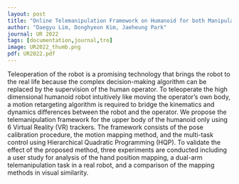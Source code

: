 ```yaml
---
layout: post
title: "Online Telemanipulation Framework on Humanoid for both Manipulation and Imitation"
author: "Daegyu Lim, Donghyeon Kim, Jaeheung Park"
journal: UR 2022
tags: [documentation,journal,tro]
image: UR2022_thumb.png
pdf: UR2022.pdf
---
```

Teleoperation of the robot is a promising technology that brings the robot to the real life because the complex decision-making algorithm can be replaced by the supervision of the human operator. To teleoperate the high dimensional humanoid robot intuitively like moving the operator’s own body, a motion retargeting algorithm is required to bridge the kinematics and dynamics differences between the robot and the operator. We propose the telemanipulation framework for the upper body of the humanoid only using 6 Virtual Reality (VR) trackers. The framework consists of the pose calibration procedure, the motion mapping method, and the multi-task control using Hierarchical Quadratic Programming (HQP). To validate the effect of the proposed method, three experiments are conducted including a user study for analysis of the hand position mapping, a dual-arm telemanipulation task in a real robot, and a comparison of the mapping methods in visual similarity.
